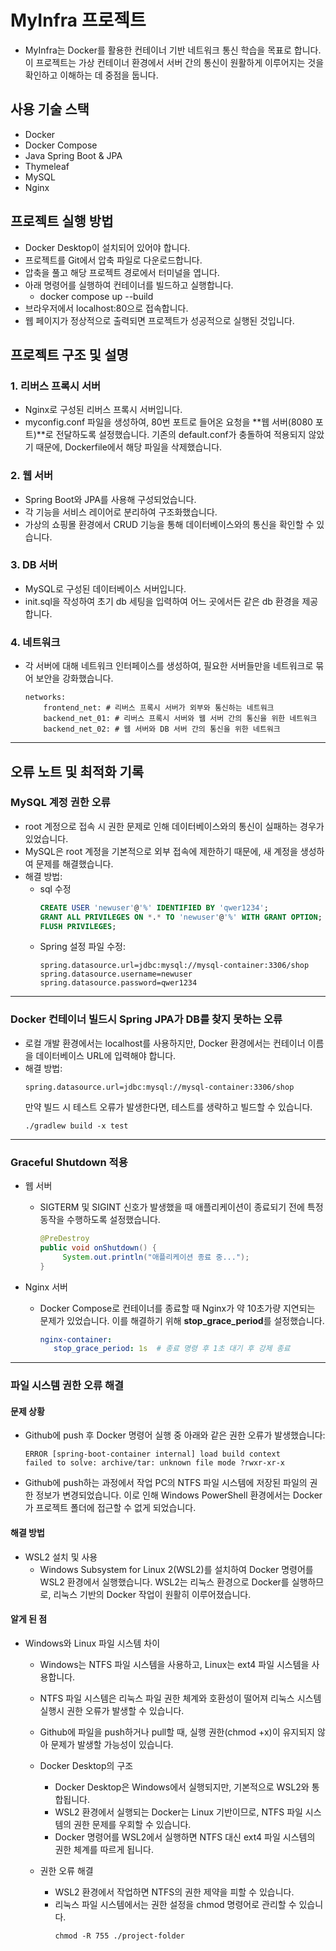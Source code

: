 # MyInfra 프로젝트
- MyInfra는 Docker를 활용한 컨테이너 기반 네트워크 통신 학습을 목표로 합니다. 이 프로젝트는 가상 컨테이너 환경에서 서버 간의 통신이 원활하게 이루어지는 것을 확인하고 이해하는 데 중점을 둡니다.

## 사용 기술 스택
- Docker
- Docker Compose
- Java Spring Boot & JPA
- Thymeleaf
- MySQL
- Nginx

## 프로젝트 실행 방법
- Docker Desktop이 설치되어 있어야 합니다.
- 프로젝트를 Git에서 압축 파일로 다운로드합니다.
- 압축을 풀고 해당 프로젝트 경로에서 터미널을 엽니다.
- 아래 명령어를 실행하여 컨테이너를 빌드하고 실행합니다.
    - docker compose up --build
- 브라우저에서 localhost:80으로 접속합니다.
- 웹 페이지가 정상적으로 출력되면 프로젝트가 성공적으로 실행된 것입니다.

## 프로젝트 구조 및 설명
### 1. 리버스 프록시 서버
- Nginx로 구성된 리버스 프록시 서버입니다.
- myconfig.conf 파일을 생성하여, 80번 포트로 들어온 요청을 **웹 서버(8080 포트)**로 전달하도록 설정했습니다.
  기존의 default.conf가 충돌하여 적용되지 않았기 때문에, Dockerfile에서 해당 파일을 삭제했습니다.

### 2. 웹 서버
- Spring Boot와 JPA를 사용해 구성되었습니다.
- 각 기능을 서비스 레이어로 분리하여 구조화했습니다.
- 가상의 쇼핑몰 환경에서 CRUD 기능을 통해 데이터베이스와의 통신을 확인할 수 있습니다.

### 3. DB 서버
- MySQL로 구성된 데이터베이스 서버입니다.
- init.sql을 작성하여 초기 db 세팅을 입력하여 어느 곳에서든 같은 db 환경을 제공합니다.

### 4. 네트워크
- 각 서버에 대해 네트워크 인터페이스를 생성하여, 필요한 서버들만을 네트워크로 묶어 보안을 강화했습니다.
    ```
    networks:
        frontend_net: # 리버스 프록시 서버가 외부와 통신하는 네트워크
        backend_net_01: # 리버스 프록시 서버와 웹 서버 간의 통신을 위한 네트워크 
        backend_net_02: # 웹 서버와 DB 서버 간의 통신을 위한 네트워크
    ```

<hr />

## 오류 노트 및 최적화 기록
### MySQL 계정 권한 오류
- root 계정으로 접속 시 권한 문제로 인해 데이터베이스와의 통신이 실패하는 경우가 있었습니다.
- MySQL은 root 계정을 기본적으로 외부 접속에 제한하기 때문에, 새 계정을 생성하여 문제를 해결했습니다.
- 해결 방법:
    - sql 수정
       ```sql
       CREATE USER 'newuser'@'%' IDENTIFIED BY 'qwer1234';
       GRANT ALL PRIVILEGES ON *.* TO 'newuser'@'%' WITH GRANT OPTION;
       FLUSH PRIVILEGES;
      ```
    - Spring 설정 파일 수정:
       ```properties 
       spring.datasource.url=jdbc:mysql://mysql-container:3306/shop
       spring.datasource.username=newuser
       spring.datasource.password=qwer1234
      ```

<hr />

### Docker 컨테이너 빌드시 Spring JPA가 DB를 찾지 못하는 오류
- 로컬 개발 환경에서는 localhost를 사용하지만, Docker 환경에서는 컨테이너 이름을 데이터베이스 URL에 입력해야 합니다.
- 해결 방법:
  ```properties
  spring.datasource.url=jdbc:mysql://mysql-container:3306/shop
  ```
  만약 빌드 시 테스트 오류가 발생한다면, 테스트를 생략하고 빌드할 수 있습니다.
   ```
   ./gradlew build -x test
  ```

<hr />  

### Graceful Shutdown 적용
- 웹 서버
    - SIGTERM 및 SIGINT 신호가 발생했을 때 애플리케이션이 종료되기 전에 특정 동작을 수행하도록 설정했습니다.
       ```java
       @PreDestroy
       public void onShutdown() {
            System.out.println("애플리케이션 종료 중...");
       }
      ```

- Nginx 서버
    - Docker Compose로 컨테이너를 종료할 때 Nginx가 약 10초가량 지연되는 문제가 있었습니다. 이를 해결하기 위해 **stop_grace_period**를 설정했습니다.
       ```yaml
       nginx-container:
          stop_grace_period: 1s  # 종료 명령 후 1초 대기 후 강제 종료
      ```

<hr />

### 파일 시스템 권한 오류 해결

#### 문제 상황 
- Github에 push 후 Docker 명령어 실행 중 아래와 같은 권한 오류가 발생했습니다:
  ```shell
  ERROR [spring-boot-container internal] load build context
  failed to solve: archive/tar: unknown file mode ?rwxr-xr-x
  ```
  
- Github에 push하는 과정에서 작업 PC의 NTFS 파일 시스템에 저장된 파일의 권한 정보가 변경되었습니다.
이로 인해 Windows PowerShell 환경에서는 Docker가 프로젝트 폴더에 접근할 수 없게 되었습니다.


#### 해결 방법
- WSL2 설치 및 사용 
  - Windows Subsystem for Linux 2(WSL2)를 설치하여 Docker 명령어를 WSL2 환경에서 실행했습니다.
  WSL2는 리눅스 환경으로 Docker를 실행하므로, 리눅스 기반의 Docker 작업이 원활히 이루어졌습니다.
  

#### 알게 된 점
- Windows와 Linux 파일 시스템 차이 
  - Windows는 NTFS 파일 시스템을 사용하고, Linux는 ext4 파일 시스템을 사용합니다. 
  - NTFS 파일 시스템은 리눅스 파일 권한 체계와 호환성이 떨어져 리눅스 시스템 실행시 권한 오류가 발생할 수 있습니다. 
  - Github에 파일을 push하거나 pull할 때, 실행 권한(chmod +x)이 유지되지 않아 문제가 발생할 가능성이 있습니다. 
  - Docker Desktop의 구조 
    - Docker Desktop은 Windows에서 실행되지만, 기본적으로 WSL2와 통합됩니다. 
    - WSL2 환경에서 실행되는 Docker는 Linux 기반이므로, NTFS 파일 시스템의 권한 문제를 우회할 수 있습니다. 
    - Docker 명령어를 WSL2에서 실행하면 NTFS 대신 ext4 파일 시스템의 권한 체계를 따르게 됩니다.

  - 권한 오류 해결 
    - WSL2 환경에서 작업하면 NTFS의 권한 제약을 피할 수 있습니다. 
    - 리눅스 파일 시스템에서는 권한 설정을 chmod 명령어로 관리할 수 있습니다.
      ```shell 
      chmod -R 755 ./project-folder
      ```
      

